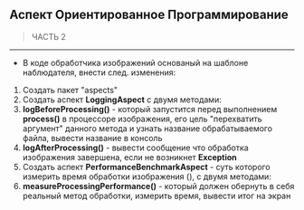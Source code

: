  
## Аспект Ориентированное Программирование

> ЧАСТЬ 2

---

* В коде обработчика изображений основаный на шаблоне наблюдателя, внести след. изменения:
 1. Создать пакет "aspects"
 2. Создать аспект **LoggingAspect** с двумя методами:
  1. **logBeforeProcessing()** - который запустится перед выполнением **process()** в процессоре изображения, его цель "перехватить аргумент" данного метода и узнать название обрабатываемого файла, вывести название в консоль
  2. **logAfterProcessing()** - вывести сообщение что обработка изображения завершена, если не возникнет **Exception** 
 3. Создать аспект **PerformanceBenchmarkAspect** - суть которого измерить время обработки изображения (), с двумя методами:
  1. **measureProcessingPerformance()** - который должен обернуть в себя реальный метод обработки, измерить время, вывести итог на экран
